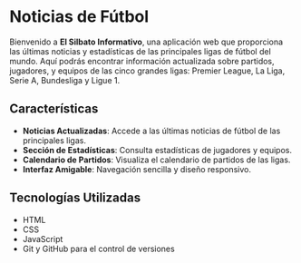 # Noticias de Fútbol

Bienvenido a **El Silbato Informativo**, una aplicación web que proporciona las últimas noticias y estadísticas de las principales ligas de fútbol del mundo. Aquí podrás encontrar información actualizada sobre partidos, jugadores, y equipos de las cinco grandes ligas: Premier League, La Liga, Serie A, Bundesliga y Ligue 1.

## Características

- **Noticias Actualizadas**: Accede a las últimas noticias de fútbol de las principales ligas.
- **Sección de Estadísticas**: Consulta estadísticas de jugadores y equipos.
- **Calendario de Partidos**: Visualiza el calendario de partidos de las ligas.
- **Interfaz Amigable**: Navegación sencilla y diseño responsivo.

## Tecnologías Utilizadas

- HTML
- CSS
- JavaScript
- Git y GitHub para el control de versiones



